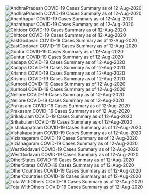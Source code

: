 <img src="https://deepuhub.github.io/COVID-19/GraphsGenerated/12-Aug-2020/AndhraPradesh_12-Aug-2020.jpg" alt="AndhraPradesh COVID-19 Cases Summary as of 12-Aug-2020">
<br>
<img src="https://deepuhub.github.io/COVID-19/GraphsGenerated/12-Aug-2020/Last24Hrs_AndhraPradesh_12-Aug-2020.jpg" alt="AndhraPradesh COVID-19 Cases Summary as of 12-Aug-2020">
<br>
<img src="https://deepuhub.github.io/COVID-19/GraphsGenerated/12-Aug-2020/Ananthapur_12-Aug-2020.jpg" alt="Ananthapur COVID-19 Cases Summary as of 12-Aug-2020">
<br>
<img src="https://deepuhub.github.io/COVID-19/GraphsGenerated/12-Aug-2020/Last24Hrs_Ananthapur_12-Aug-2020.jpg" alt="Ananthapur COVID-19 Cases Summary as of 12-Aug-2020">
<br>
<img src="https://deepuhub.github.io/COVID-19/GraphsGenerated/12-Aug-2020/Chittoor_12-Aug-2020.jpg" alt="Chittoor COVID-19 Cases Summary as of 12-Aug-2020">
<br>
<img src="https://deepuhub.github.io/COVID-19/GraphsGenerated/12-Aug-2020/Last24Hrs_Chittoor_12-Aug-2020.jpg" alt="Chittoor COVID-19 Cases Summary as of 12-Aug-2020">
<br>
<img src="https://deepuhub.github.io/COVID-19/GraphsGenerated/12-Aug-2020/EastGodavari_12-Aug-2020.jpg" alt="EastGodavari COVID-19 Cases Summary as of 12-Aug-2020">
<br>
<img src="https://deepuhub.github.io/COVID-19/GraphsGenerated/12-Aug-2020/Last24Hrs_EastGodavari_12-Aug-2020.jpg" alt="EastGodavari COVID-19 Cases Summary as of 12-Aug-2020">
<br>
<img src="https://deepuhub.github.io/COVID-19/GraphsGenerated/12-Aug-2020/Guntur_12-Aug-2020.jpg" alt="Guntur COVID-19 Cases Summary as of 12-Aug-2020">
<br>
<img src="https://deepuhub.github.io/COVID-19/GraphsGenerated/12-Aug-2020/Last24Hrs_Guntur_12-Aug-2020.jpg" alt="Guntur COVID-19 Cases Summary as of 12-Aug-2020">
<br>
<img src="https://deepuhub.github.io/COVID-19/GraphsGenerated/12-Aug-2020/Kadapa_12-Aug-2020.jpg" alt="Kadapa COVID-19 Cases Summary as of 12-Aug-2020">
<br>
<img src="https://deepuhub.github.io/COVID-19/GraphsGenerated/12-Aug-2020/Last24Hrs_Kadapa_12-Aug-2020.jpg" alt="Kadapa COVID-19 Cases Summary as of 12-Aug-2020">
<br>
<img src="https://deepuhub.github.io/COVID-19/GraphsGenerated/12-Aug-2020/Krishna_12-Aug-2020.jpg" alt="Krishna COVID-19 Cases Summary as of 12-Aug-2020">
<br>
<img src="https://deepuhub.github.io/COVID-19/GraphsGenerated/12-Aug-2020/Last24Hrs_Krishna_12-Aug-2020.jpg" alt="Krishna COVID-19 Cases Summary as of 12-Aug-2020">
<br>
<img src="https://deepuhub.github.io/COVID-19/GraphsGenerated/12-Aug-2020/Kurnool_12-Aug-2020.jpg" alt="Kurnool COVID-19 Cases Summary as of 12-Aug-2020">
<br>
<img src="https://deepuhub.github.io/COVID-19/GraphsGenerated/12-Aug-2020/Last24Hrs_Kurnool_12-Aug-2020.jpg" alt="Kurnool COVID-19 Cases Summary as of 12-Aug-2020">
<br>
<img src="https://deepuhub.github.io/COVID-19/GraphsGenerated/12-Aug-2020/Nellore_12-Aug-2020.jpg" alt="Nellore COVID-19 Cases Summary as of 12-Aug-2020">
<br>
<img src="https://deepuhub.github.io/COVID-19/GraphsGenerated/12-Aug-2020/Last24Hrs_Nellore_12-Aug-2020.jpg" alt="Nellore COVID-19 Cases Summary as of 12-Aug-2020">
<br>
<img src="https://deepuhub.github.io/COVID-19/GraphsGenerated/12-Aug-2020/Prakasam_12-Aug-2020.jpg" alt="Prakasam COVID-19 Cases Summary as of 12-Aug-2020">
<br>
<img src="https://deepuhub.github.io/COVID-19/GraphsGenerated/12-Aug-2020/Last24Hrs_Prakasam_12-Aug-2020.jpg" alt="Prakasam COVID-19 Cases Summary as of 12-Aug-2020">
<br>
<img src="https://deepuhub.github.io/COVID-19/GraphsGenerated/12-Aug-2020/Srikakulam_12-Aug-2020.jpg" alt="Srikakulam COVID-19 Cases Summary as of 12-Aug-2020">
<br>
<img src="https://deepuhub.github.io/COVID-19/GraphsGenerated/12-Aug-2020/Last24Hrs_Srikakulam_12-Aug-2020.jpg" alt="Srikakulam COVID-19 Cases Summary as of 12-Aug-2020">
<br>
<img src="https://deepuhub.github.io/COVID-19/GraphsGenerated/12-Aug-2020/Vishakapatnam_12-Aug-2020.jpg" alt="Vishakapatnam COVID-19 Cases Summary as of 12-Aug-2020">
<br>
<img src="https://deepuhub.github.io/COVID-19/GraphsGenerated/12-Aug-2020/Last24Hrs_Vishakapatnam_12-Aug-2020.jpg" alt="Vishakapatnam COVID-19 Cases Summary as of 12-Aug-2020">
<br>
<img src="https://deepuhub.github.io/COVID-19/GraphsGenerated/12-Aug-2020/Vizianagaram_12-Aug-2020.jpg" alt="Vizianagaram COVID-19 Cases Summary as of 12-Aug-2020">
<br>
<img src="https://deepuhub.github.io/COVID-19/GraphsGenerated/12-Aug-2020/Last24Hrs_Vizianagaram_12-Aug-2020.jpg" alt="Vizianagaram COVID-19 Cases Summary as of 12-Aug-2020">
<br>
<img src="https://deepuhub.github.io/COVID-19/GraphsGenerated/12-Aug-2020/WestGodavari_12-Aug-2020.jpg" alt="WestGodavari COVID-19 Cases Summary as of 12-Aug-2020">
<br>
<img src="https://deepuhub.github.io/COVID-19/GraphsGenerated/12-Aug-2020/Last24Hrs_WestGodavari_12-Aug-2020.jpg" alt="WestGodavari COVID-19 Cases Summary as of 12-Aug-2020">
<br>
<img src="https://deepuhub.github.io/COVID-19/GraphsGenerated/12-Aug-2020/OtherStates_12-Aug-2020.jpg" alt="OtherStates COVID-19 Cases Summary as of 12-Aug-2020">
<br>
<img src="https://deepuhub.github.io/COVID-19/GraphsGenerated/12-Aug-2020/Last24Hrs_OtherStates_12-Aug-2020.jpg" alt="OtherStates COVID-19 Cases Summary as of 12-Aug-2020">
<br>
<img src="https://deepuhub.github.io/COVID-19/GraphsGenerated/12-Aug-2020/OtherCountries_12-Aug-2020.jpg" alt="OtherCountries COVID-19 Cases Summary as of 12-Aug-2020">
<br>
<img src="https://deepuhub.github.io/COVID-19/GraphsGenerated/12-Aug-2020/Last24Hrs_OtherCountries_12-Aug-2020.jpg" alt="OtherCountries COVID-19 Cases Summary as of 12-Aug-2020">
<br>
<img src="https://deepuhub.github.io/COVID-19/GraphsGenerated/12-Aug-2020/TotalWithOthers_12-Aug-2020.jpg" alt="TotalWithOthers COVID-19 Cases Summary as of 12-Aug-2020">
<br>
<img src="https://deepuhub.github.io/COVID-19/GraphsGenerated/12-Aug-2020/Last24Hrs_TotalWithOthers_12-Aug-2020.jpg" alt="TotalWithOthers COVID-19 Cases Summary as of 12-Aug-2020">
<br>